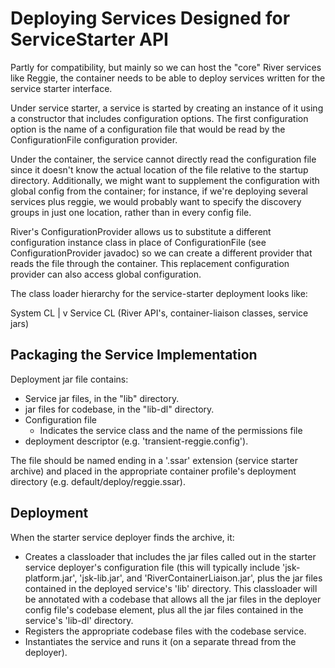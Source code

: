 <!--
 Licensed to the Apache Software Foundation (ASF) under one
 or more contributor license agreements.  See the NOTICE file
 distributed with this work for additional information
 regarding copyright ownership. The ASF licenses this file
 to you under the Apache License, Version 2.0 (the
 "License"); you may not use this file except in compliance
 with the License. You may obtain a copy of the License at

      http://www.apache.org/licenses/LICENSE-2.0

 Unless required by applicable law or agreed to in writing, software
 distributed under the License is distributed on an "AS IS" BASIS,
 WITHOUT WARRANTIES OR CONDITIONS OF ANY KIND, either express or implied.
 See the License for the specific language governing permissions and
 limitations under the License.

-->
Deploying Services Designed for ServiceStarter API
==================================================

Partly for compatibility, but mainly so we can host the "core" River services
like Reggie, the container needs to be able to deploy services written for the
service starter interface.

Under service starter, a service is started by creating an instance of it
using a constructor that includes configuration options.  The first
configuration option is the name of a configuration file that would be read
by the ConfigurationFile configuration provider.

Under the container, the service cannot directly read the configuration file
since it doesn't know the actual location of the file relative to the startup
directory.  Additionally, we might want to supplement the configuration with
global config from the container; for instance, if we're deploying several
services plus reggie, we would probably want to specify the discovery groups
in just one location, rather than in every config file.

River's ConfigurationProvider allows us to substitute a different configuration
instance class in place of ConfigurationFile (see ConfigurationProvider javadoc)
so we can create a different provider that reads the file through the container.
This replacement configuration provider can also access global configuration.

The class loader hierarchy for the service-starter deployment looks like:

System CL
  |
  v
Service CL (River API's, container-liaison classes, service jars)

Packaging the Service Implementation
------------------------------------
Deployment jar file contains:

- Service jar files, in the "lib" directory.
- jar files for codebase, in the "lib-dl" directory.
- Configuration file
    - Indicates the service class and the name of the permissions file
- deployment descriptor (e.g. 'transient-reggie.config').

The file should be named ending in a '.ssar' extension (service starter archive)
and placed in the appropriate container profile's deployment directory (e.g.
default/deploy/reggie.ssar).

Deployment
----------
When the starter service deployer finds the archive, it:
- Creates a classloader that includes the jar files called out in the
starter service deployer's configuration file (this will typically include
'jsk-platform.jar', 'jsk-lib.jar', and 'RiverContainerLiaison.jar', plus the
jar files contained in the deployed service's 'lib' directory.  This
classloader will be annotated with a codebase that allows all the jar files in
the deployer config file's codebase element, plus all the jar files contained
in the service's 'lib-dl' directory.
- Registers the appropriate codebase files with the codebase service.
- Instantiates the service and runs it (on a separate thread from the deployer).
